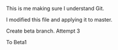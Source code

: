 This is me making sure I understand Git.

I modified this file and applying it to master.

Create beta branch. Attempt 3

To Beta1

